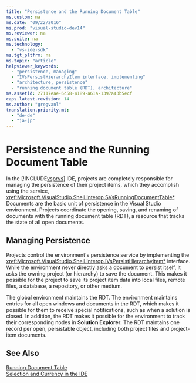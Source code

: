 ```yaml
---
title: "Persistence and the Running Document Table"
ms.custom: na
ms.date: "09/22/2016"
ms.prod: "visual-studio-dev14"
ms.reviewer: na
ms.suite: na
ms.technology: 
  - "vs-ide-sdk"
ms.tgt_pltfrm: na
ms.topic: "article"
helpviewer_keywords: 
  - "persistence, managing"
  - "IVsPersistHierarchyItem interface, implementing"
  - "architecture, persistence"
  - "running document table (RDT), architecture"
ms.assetid: 27117eae-6c58-4189-a61a-1397a43b5ecf
caps.latest.revision: 14
ms.author: "gregvanl"
translation.priority.mt: 
  - "de-de"
  - "ja-jp"
---
```

# Persistence and the Running Document Table
In the [!INCLUDE[vsprvs](../vs140/includes/vsprvs_md.md)] IDE, projects are completely responsible for managing the persistence of their project items, which they accomplish using the service, <xref:Microsoft.VisualStudio.Shell.Interop.SVsRunningDocumentTable*>. Documents are the basic unit of persistence in the Visual Studio environment. Projects coordinate the opening, saving, and renaming of documents with the running document table (RDT), a resource that tracks the state of all open documents.  
  
## Managing Persistence  
 Projects control the environment's persistence service by implementing the <xref:Microsoft.VisualStudio.Shell.Interop.IVsPersistHierarchyItem*> interface. While the environment never directly asks a document to persist itself, it asks the owning project (or hierarchy) to save the document. This makes it possible for the project to save its project item data into local files, remote files, a database, a repository, or other medium.  
  
 The global environment maintains the RDT. The environment maintains entries for all open windows and documents in the RDT, which makes it possible for them to receive special notifications, such as when a solution is closed. In addition, the RDT makes it possible for the environment to track their corresponding nodes in **Solution Explorer**. The RDT maintains one record per open, persistable object, including both project files and project-item documents.  
  
## See Also  
 [Running Document Table](../vs140/running-document-table.md)   
 [Selection and Currency in the IDE](../vs140/selection-and-currency-in-the-ide.md)